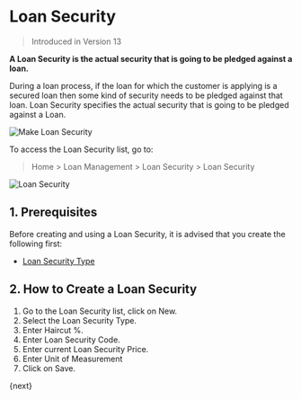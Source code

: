 <!-- add-breadcrumbs -->
# Loan Security
> Introduced in Version 13

**A Loan Security is the actual security that is going to be pledged against a loan.**

During a loan process, if the loan for which the customer is applying is a secured loan then some kind of security needs to be pledged against that loan. Loan Security specifies the actual security that is going to be pledged against a Loan.

<img class="screenshot" alt="Make Loan Security" src="{{docs_base_url}}/v12/assets/img/loan-management/loan-security-flow.png">

To access the Loan Security list, go to:
> Home > Loan Management > Loan Security > Loan Security


<img class="screenshot" alt="Loan Security" src="{{docs_base_url}}/v12/assets/img/loan-management/loan-security.png">


## 1. Prerequisites
Before creating and using a Loan Security, it is advised that you create the following first:

* [Loan Security Type](/docs/v12/user/manual/en/loan-management/loan-security-type)

## 2. How to Create a Loan Security
1. Go to the Loan Security list, click on New.
2. Select the Loan Security Type.
3. Enter Haircut %.
4. Enter Loan Security Code.
5. Enter current Loan Security Price.
6. Enter Unit of Measurement
7. Click on Save.

{next}

